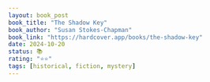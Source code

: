 ```yaml
---
layout: book_post
book_title: "The Shadow Key"
book_author: "Susan Stokes-Chapman"
book_link: "https://hardcover.app/books/the-shadow-key"
date: 2024-10-20
status: 📚
rating: "⭐️⭐️"
tags: [historical, fiction, mystery]
---
```

